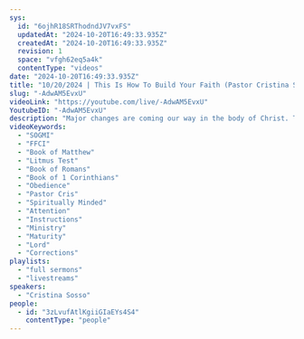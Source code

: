 ```yaml
---
sys:
  id: "6ojhR18SRThodndJV7vxFS"
  updatedAt: "2024-10-20T16:49:33.935Z"
  createdAt: "2024-10-20T16:49:33.935Z"
  revision: 1
  space: "vfgh62eq5a4k"
  contentType: "videos"
date: "2024-10-20T16:49:33.935Z"
title: "10/20/2024 | This Is How To Build Your Faith (Pastor Cristina Sosso)"
slug: "-AdwAM5EvxU"
videoLink: "https://youtube.com/live/-AdwAM5EvxU"
YoutubeID: "-AdwAM5EvxU"
description: "Major changes are coming our way in the body of Christ. These changes can be good, some may be bad it all depends on your walk with Christ. Are you following His instructions are you just flowing through the days without any action? Are you learning from your past mistakes, or are you searching for approval of man and trying to justify your sin? We are to remain spiritually minded, so that we will not miss out on anything that are Father is trying to show us. Everyday should be a constant conversation with the Lord, nonstop. We can no longer look to our past and blame our upbringing. The day that you were born again wipes the past away, you look forward and make the corrections that you have not been paying attention to, or neglecting. Your long years in the ministry does not reflect your level of maturity, all those years count for nothing if you have not been seeking the Lord and doing His works. Someone born again yesterday could be doing greater than you tomorrow, not because they are greater than you, but because they follow instructions that are given by the Lord. God does not play Favorites. This sermon was released at Freedom Fellowship Church International on October 20, 2024 by Pastor Cristina Sosso\n"
videoKeywords:
  - "SOGMI"
  - "FFCI"
  - "Book of Matthew"
  - "Litmus Test"
  - "Book of Romans"
  - "Book of 1 Corinthians"
  - "Obedience"
  - "Pastor Cris"
  - "Spiritually Minded"
  - "Attention"
  - "Instructions"
  - "Ministry"
  - "Maturity"
  - "Lord"
  - "Corrections"
playlists:
  - "full sermons"
  - "livestreams"
speakers:
  - "Cristina Sosso"
people:
  - id: "3zLvufAtlKgiiGIaEYs4S4"
    contentType: "people"
---
```

